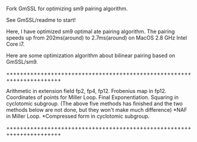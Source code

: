 Fork GmSSL for optimizing sm9 pairing algorithm.

See GmSSL/readme to start!

Here, I have optimized sm9 optimal ate pairing algorithm. The pairing speeds up from 202ms(around) to 2.7ms(around) on MacOS
2.8 GHz Intel Core i7.

Here are some optimization algorithm about bilinear pairing based on GmSSL/sm9.

++++++++++++++++++++++++++++++++++++++++++++++++++++++++++++++++++++++

Arithmetic in extension field fp2, fp4, fp12.
Frobenius map in fp12.
Coordinates of points for Miller Loop.
Final Exponentiation.
Squaring in cyclotomic subgroup.
(The above five methods has finished and the two methods below are not done, but they won't make much difference)
*NAF in Miller Loop.
*Compressed form in cyclotomic subgroup. 

++++++++++++++++++++++++++++++++++++++++++++++++++++++++++++++++++++++
